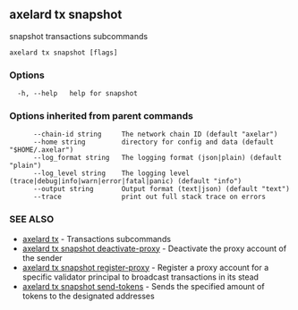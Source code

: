 ## axelard tx snapshot

snapshot transactions subcommands

```
axelard tx snapshot [flags]
```

### Options

```
  -h, --help   help for snapshot
```

### Options inherited from parent commands

```
      --chain-id string     The network chain ID (default "axelar")
      --home string         directory for config and data (default "$HOME/.axelar")
      --log_format string   The logging format (json|plain) (default "plain")
      --log_level string    The logging level (trace|debug|info|warn|error|fatal|panic) (default "info")
      --output string       Output format (text|json) (default "text")
      --trace               print out full stack trace on errors
```

### SEE ALSO

- [axelard tx](/cli-docs/v0_31_1/axelard_tx) - Transactions subcommands
- [axelard tx snapshot deactivate-proxy](/cli-docs/v0_31_1/axelard_tx_snapshot_deactivate-proxy) - Deactivate the proxy account of the sender
- [axelard tx snapshot register-proxy](/cli-docs/v0_31_1/axelard_tx_snapshot_register-proxy) - Register a proxy account for a specific validator principal to broadcast transactions in its stead
- [axelard tx snapshot send-tokens](/cli-docs/v0_31_1/axelard_tx_snapshot_send-tokens) - Sends the specified amount of tokens to the designated addresses
